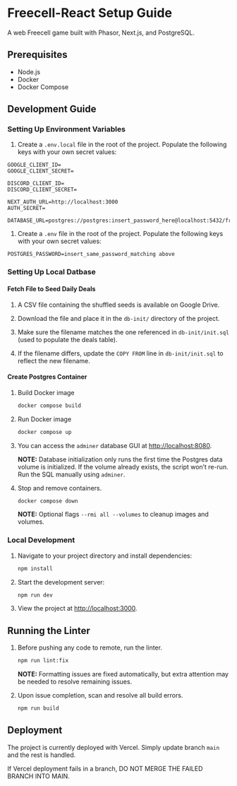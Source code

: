# Freecell-React Setup Guide

A web Freecell game built with Phasor, Next.js, and PostgreSQL.

## Prerequisites

- Node.js
- Docker
- Docker Compose

## Development Guide

### Setting Up Environment Variables

1. Create a `.env.local` file in the root of the project. Populate the following keys with your own secret values:

```
GOOGLE_CLIENT_ID=
GOOGLE_CLIENT_SECRET=

DISCORD_CLIENT_ID=
DISCORD_CLIENT_SECRET=

NEXT_AUTH_URL=http://localhost:3000
AUTH_SECRET=

DATABASE_URL=postgres://postgres:insert_password_here@localhost:5432/freecelldb
```

1. Create a `.env` file in the root of the project. Populate the following keys with your own secret values:

```
POSTGRES_PASSWORD=insert_same_password_matching above
```

### Setting Up Local Datbase

#### Fetch File to Seed Daily Deals

   1. A CSV file containing the shuffled seeds is available on Google Drive.

   1. Download the file and place it in the `db-init/` directory of the project.

   1. Make sure the filename matches the one referenced in `db-init/init.sql` (used to populate the deals table).

   1. If the filename differs, update the `COPY FROM` line in `db-init/init.sql` to reflect the new filename.

#### Create Postgres Container

1. Build Docker image

   ```bash
   docker compose build
   ```

1. Run Docker image

   ```bash
   docker compose up
   ```

1. You can access the `adminer` database GUI at [http://localhost:8080](http://localhost:8080).

   **NOTE:** Database initialization only runs the first time the Postgres data volume is initialized.
   If the volume already exists, the script won’t re-run. Run the SQL manually using `adminer`.

1. Stop and remove containers.

   ```bash
   docker compose down
   ```

   **NOTE:** Optional flags `--rmi all --volumes` to cleanup images and volumes.

### Local Development

1. Navigate to your project directory and install dependencies:

   ```bash
   npm install
   ```

1. Start the development server:

   ```bash
   npm run dev
   ```

1. View the project at [http://localhost:3000](http://localhost:3000).

## Running the Linter

1. Before pushing any code to remote, run the linter.

   ```bash
   npm run lint:fix
   ```

   **NOTE:** Formatting issues are fixed automatically, but extra attention may be needed to resolve remaining issues.

1. Upon issue completion, scan and resolve all build errors.

   ```bash
   npm run build
   ```

## Deployment

The project is currently deployed with Vercel. Simply update branch `main` and the rest is handled.

If Vercel deployment fails in a branch, DO NOT MERGE THE FAILED BRANCH INTO MAIN.